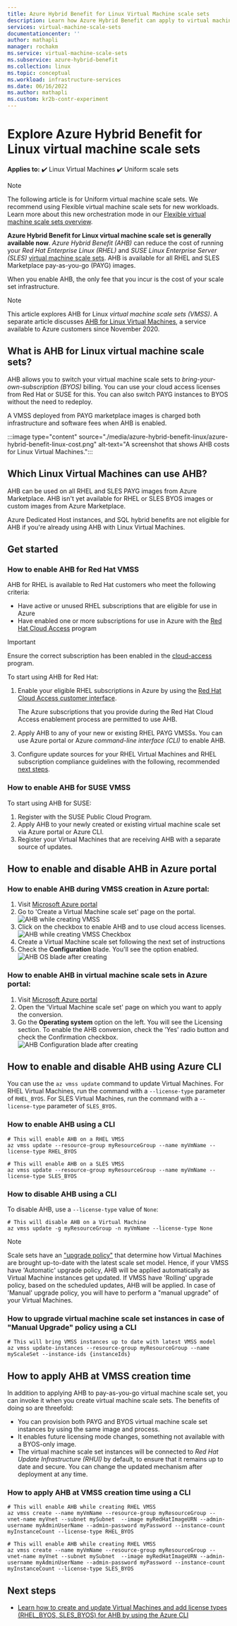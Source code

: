 ```yaml
---
title: Azure Hybrid Benefit for Linux Virtual Machine scale sets 
description: Learn how Azure Hybrid Benefit can apply to virtual machine scale sets and save you money on Linux Virtual Machines in Azure.
services: virtual-machine-scale-sets
documentationcenter: ''
author: mathapli
manager: rochakm
ms.service: virtual-machine-scale-sets
ms.subservice: azure-hybrid-benefit
ms.collection: linux
ms.topic: conceptual
ms.workload: infrastructure-services
ms.date: 06/16/2022
ms.author: mathapli
ms.custom: kr2b-contr-experiment
---
```


# Explore Azure Hybrid Benefit for Linux virtual machine scale sets

**Applies to:** :heavy_check_mark: Linux Virtual Machines :heavy_check_mark: Uniform scale sets

> [!NOTE]
> The following article is for Uniform virtual machine scale sets. We recommend using Flexible virtual machine scale sets for new workloads. Learn more about this new orchestration mode in our [Flexible virtual machine scale sets overview](flexible-virtual-machine-scale-sets.md).

**Azure Hybrid Benefit for Linux virtual machine scale set is generally available now**. *Azure Hybrid Benefit (AHB)* can reduce the cost of running your *Red Hat Enterprise Linux (RHEL)* and *SUSE Linux Enterprise Server (SLES)* [virtual machine scale sets](./overview.md). AHB is available for all RHEL and SLES Marketplace pay-as-you-go (PAYG) images. 

When you enable AHB, the only fee that you incur is the cost of your scale set infrastructure.


>[!NOTE]
> This article explores AHB for Linux *virtual machine scale sets (VMSS)*. A separate article discusses [AHB for Linux Virtual Machines](../virtual-machines/linux/azure-hybrid-benefit-linux.md), a service available to Azure customers since November 2020.

## What is AHB for Linux virtual machine scale sets?
AHB allows you to switch your virtual machine scale sets to *bring-your-own-subscription (BYOS)* billing. You can use your cloud access licenses from Red Hat or SUSE for this. You can also switch PAYG instances to BYOS without the need to redeploy.

A VMSS deployed from PAYG marketplace images is charged both infrastructure and software fees when AHB is enabled.

:::image type="content" source="./media/azure-hybrid-benefit-linux/azure-hybrid-benefit-linux-cost.png" alt-text="A screenshot that shows AHB costs for Linux Virtual Machines.":::

## Which Linux Virtual Machines can use AHB?
AHB can be used on all RHEL and SLES PAYG images from Azure Marketplace. AHB isn't yet available for RHEL or SLES BYOS images or custom images from Azure Marketplace.

Azure Dedicated Host instances, and SQL hybrid benefits are not eligible for AHB if you're already using AHB with Linux Virtual Machines.

## Get started

### How to enable AHB for Red Hat VMSS

AHB for RHEL is available to Red Hat customers who meet the following criteria:

- Have active or unused RHEL subscriptions that are eligible for use in Azure
- Have enabled one or more subscriptions for use in Azure with the [Red Hat Cloud Access](https://www.redhat.com/en/technologies/cloud-computing/cloud-access) program

> [!IMPORTANT]
> Ensure the correct subscription has been enabled in the [cloud-access](https://www.redhat.com/en/technologies/cloud-computing/cloud-access) program.

To start using AHB for Red Hat:

1. Enable your eligible RHEL subscriptions in Azure by using the [Red Hat Cloud Access customer interface](https://access.redhat.com/management/cloud).

   The Azure subscriptions that you provide during the Red Hat Cloud Access enablement process are permitted to use AHB.
1. Apply AHB to any of your new or existing RHEL PAYG VMSSs. You can use Azure portal or Azure *command-line interface (CLI)* to enable AHB.
1. Configure update sources for your RHEL Virtual Machines and RHEL subscription compliance guidelines with the following, recommended [next steps](https://access.redhat.com/articles/5419341).


### How to enable AHB for SUSE VMSS

To start using AHB for SUSE:

1. Register with the SUSE Public Cloud Program.
1. Apply AHB to your newly created or existing virtual machine scale set via Azure portal or Azure CLI.
1. Register your Virtual Machines that are receiving AHB with a separate source of updates.


## How to enable and disable AHB in Azure portal 
### How to enable AHB during VMSS creation in Azure portal:
1. Visit [Microsoft Azure portal](https://portal.azure.com/)
1. Go to 'Create a Virtual Machine scale set' page on the portal.
 ![AHB while creating VMSS](./media/azure-hybrid-benefit-linux/create-vmss-ahb.png)
1. Click on the checkbox to enable AHB and to use cloud access licenses.
 ![AHB while creating VMSS Checkbox](./media/azure-hybrid-benefit-linux/create-vmss-ahb-checkbox.png)
1. Create a Virtual Machine scale set following the next set of instructions
1. Check the **Configuration** blade. You'll see the option enabled.
![AHB OS blade after creating](./media/azure-hybrid-benefit-linux/create-vmss-ahb-os-blade.png)

### How to enable AHB in virtual machine scale sets in Azure portal:
1. Visit [Microsoft Azure portal](https://portal.azure.com/)
1. Open the 'Virtual Machine scale set' page on which you want to apply the conversion.
1. Go the **Operating system** option on the left. You will see the Licensing section. To enable the AHB conversion, check the 'Yes' radio button and check the Confirmation checkbox.
![AHB Configuration blade after creating](./media/azure-hybrid-benefit-linux/create-vmss-ahb-os-blade.png)



## How to enable and disable AHB using Azure CLI

You can use the `az vmss update` command to update Virtual Machines. For RHEL Virtual Machines, run the command with a `--license-type` parameter of `RHEL_BYOS`. For SLES Virtual Machines, run the command with a `--license-type` parameter of `SLES_BYOS`.

### How to enable AHB using a CLI
```azurecli
# This will enable AHB on a RHEL VMSS
az vmss update --resource-group myResourceGroup --name myVmName --license-type RHEL_BYOS

# This will enable AHB on a SLES VMSS
az vmss update --resource-group myResourceGroup --name myVmName --license-type SLES_BYOS
```
### How to disable AHB using a CLI
To disable AHB, use a `--license-type` value of `None`:

```azurecli
# This will disable AHB on a Virtual Machine
az vmss update -g myResourceGroup -n myVmName --license-type None
```

>[!NOTE]
> Scale sets have an ["upgrade policy"](./virtual-machine-scale-sets-upgrade-scale-set.md#how-to-bring-vms-up-to-date-with-the-latest-scale-set-model) that determine how Virtual Machines are brought up-to-date with the latest scale set model. 
Hence, if your VMSS have 'Automatic' upgrade policy, AHB will be applied automatically as Virtual Machine instances get updated. 
If VMSS have 'Rolling' upgrade policy, based on the scheduled updates, AHB will be applied.
In case of 'Manual' upgrade policy, you will have to perform a "manual upgrade" of your Virtual Machines.  

### How to upgrade virtual machine scale set instances in case of "Manual Upgrade" policy using a CLI 
```azurecli
# This will bring VMSS instances up to date with latest VMSS model 
az vmss update-instances --resource-group myResourceGroup --name myScaleSet --instance-ids {instanceIds}
```

## How to apply AHB at VMSS creation time 
In addition to applying AHB to pay-as-you-go virtual machine scale set, you can invoke it when you create virtual machine scale sets. The benefits of doing so are threefold:
- You can provision both PAYG and BYOS virtual machine scale set instances by using the same image and process.
- It enables future licensing mode changes, something not available with a BYOS-only image.
- The virtual machine scale set instances will be connected to *Red Hat Update Infrastructure (RHUI)* by default, to ensure that it remains up to date and secure. You can change the updated mechanism after deployment at any time.

### How to apply AHB at VMSS creation time using a CLI
```azurecli
# This will enable AHB while creating RHEL VMSS
az vmss create --name myVmName --resource-group myResourceGroup --vnet-name myVnet --subnet mySubnet  --image myRedHatImageURN --admin-username myAdminUserName --admin-password myPassword --instance-count myInstanceCount --license-type RHEL_BYOS 

# This will enable AHB while creating RHEL VMSS
az vmss create --name myVmName --resource-group myResourceGroup --vnet-name myVnet --subnet mySubnet  --image myRedHatImageURN --admin-username myAdminUserName --admin-password myPassword --instance-count myInstanceCount --license-type SLES_BYOS
```

## Next steps
* [Learn how to create and update Virtual Machines and add license types (RHEL_BYOS, SLES_BYOS) for AHB by using the Azure CLI](/cli/azure/vmss)